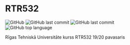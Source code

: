 # RTR532

![GitHub](https://img.shields.io/github/license/clockfix/RTR532?style=plastic) 
![GitHub last commit](https://img.shields.io/github/last-commit/clockfix/RTR532?style=plastic)
![GitHub last commit](https://img.shields.io/github/last-commit/clockfix/RTR532?style=plastic)
![GitHub top language](https://img.shields.io/github/languages/top/clockfix/RTR532?style=plastic)

Rīgas Tehniskā Universitāte kurss RTR532 19/20 pavasaris
